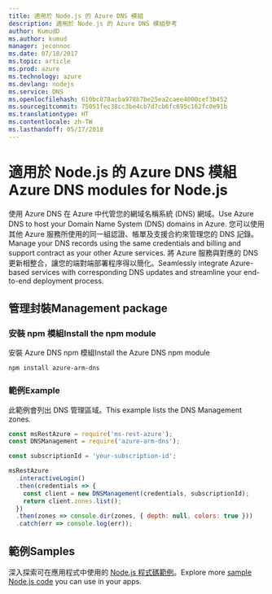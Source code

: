 ```yaml
---
title: 適用於 Node.js 的 Azure DNS 模組
description: 適用於 Node.js 的 Azure DNS 模組參考
author: KumudD
ms.author: kumud
manager: jeconnoc
ms.date: 07/18/2017
ms.topic: article
ms.prod: azure
ms.technology: azure
ms.devlang: nodejs
ms.service: DNS
ms.openlocfilehash: 610bc878acba978b7be25ea2caee4000cef3b452
ms.sourcegitcommit: 75051fec38cc3be4cb7d7cb6fc695c162fc0e91b
ms.translationtype: HT
ms.contentlocale: zh-TW
ms.lasthandoff: 05/17/2018
---
```

# <a name="azure-dns-modules-for-nodejs"></a><span data-ttu-id="f5fdf-103">適用於 Node.js 的 Azure DNS 模組</span><span class="sxs-lookup"><span data-stu-id="f5fdf-103">Azure DNS modules for Node.js</span></span>

<span data-ttu-id="f5fdf-104">使用 Azure DNS 在 Azure 中代管您的網域名稱系統 (DNS) 網域。</span><span class="sxs-lookup"><span data-stu-id="f5fdf-104">Use Azure DNS to host your Domain Name System (DNS) domains in Azure.</span></span> <span data-ttu-id="f5fdf-105">您可以使用其他 Azure 服務所使用的同一組認證、帳單及支援合約來管理您的 DNS 記錄。</span><span class="sxs-lookup"><span data-stu-id="f5fdf-105">Manage your DNS records using the same credentials and billing and support contract as your other Azure services.</span></span> <span data-ttu-id="f5fdf-106">將 Azure 服務與對應的 DNS 更新相整合，讓您的端對端部署程序得以簡化。</span><span class="sxs-lookup"><span data-stu-id="f5fdf-106">Seamlessly integrate Azure-based services with corresponding DNS updates and streamline your end-to-end deployment process.</span></span>

## <a name="management-package"></a><span data-ttu-id="f5fdf-107">管理封裝</span><span class="sxs-lookup"><span data-stu-id="f5fdf-107">Management package</span></span>

### <a name="install-the-npm-module"></a><span data-ttu-id="f5fdf-108">安裝 npm 模組</span><span class="sxs-lookup"><span data-stu-id="f5fdf-108">Install the npm module</span></span>

<span data-ttu-id="f5fdf-109">安裝 Azure DNS npm 模組</span><span class="sxs-lookup"><span data-stu-id="f5fdf-109">Install the Azure DNS npm module</span></span>

```bash
npm install azure-arm-dns
```

### <a name="example"></a><span data-ttu-id="f5fdf-110">範例</span><span class="sxs-lookup"><span data-stu-id="f5fdf-110">Example</span></span>

<span data-ttu-id="f5fdf-111">此範例會列出 DNS 管理區域。</span><span class="sxs-lookup"><span data-stu-id="f5fdf-111">This example lists the DNS Management zones.</span></span>

```javascript
const msRestAzure = require('ms-rest-azure');
const DNSManagement = require('azure-arm-dns');

const subscriptionId = 'your-subscription-id';

msRestAzure
  .interactiveLogin()
  .then(credentials => {
    const client = new DNSManagement(credentials, subscriptionId);
    return client.zones.list();
  })
  .then(zones => console.dir(zones, { depth: null, colors: true }))
  .catch(err => console.log(err));
```

## <a name="samples"></a><span data-ttu-id="f5fdf-112">範例</span><span class="sxs-lookup"><span data-stu-id="f5fdf-112">Samples</span></span>

<span data-ttu-id="f5fdf-113">深入探索可在應用程式中使用的 [Node.js 程式碼範例](https://azure.microsoft.com/resources/samples/?platform=nodejs)。</span><span class="sxs-lookup"><span data-stu-id="f5fdf-113">Explore more [sample Node.js code](https://azure.microsoft.com/resources/samples/?platform=nodejs) you can use in your apps.</span></span>
